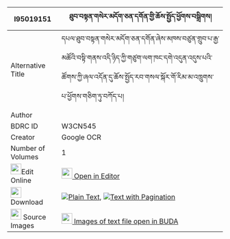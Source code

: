 |I95019151|ཐུབ་བསྟན་གསེར་མདོག་ཅན་དགོན་གྱི་ཆོས་སྤྱོད་ཕྱོགས་བསྒྲིགས། 
| --- | --- 
|Alternative Title |དཔལ་ཐུབ་བསྟན་གསེར་མདོག་ཅན་དགོན་ཞེས་མཁས་བཙུན་གྲུབ་པ་རྒྱ་མཚོའི་བསྟི་གནས་འདི་ཉིད་ཀྱི་གཙུག་ལག་ཁང་དགེ་འདུན་འདུས་པའི་ཚོགས་ཀྱི་ཞལ་འདོན་དུ་ཆོས་སྤྱོད་རབ་གསལ་སྐོར་གོ་རིམ་མ་འཁྲུགས་པ་ཕྱོགས་གཅིག་ཏུ་བཀོད་པ།
|Author | 
|BDRC ID | W3CN545
|Creator | Google OCR
|Number of Volumes| 1
|<img width="25" src="https://img.icons8.com/color/25/000000/edit-property.png">Edit Online| [<img width="25" src="https://avatars.githubusercontent.com/u/45091458?s=200&v=4"> Open in Editor](http://editor.openpecha.org/I95019151)
|<img width="25" src="https://img.icons8.com/fluent/48/000000/download-2.png"/>  Download | [![](https://img.icons8.com/color/20/000000/txt.png)Plain Text](https://github.com/Openpecha/I95019151/releases/download/v1/tubten_serdok_chen_gon_gyi_cho_plain_I95019151.zip), [![](https://img.icons8.com/color/20/000000/txt.png)Text with Pagination](https://github.com/Openpecha/I95019151/releases/download/v1/tubten_serdok_chen_gon_gyi_cho_pages_I95019151.zip)
|<img width="25" src="https://img.icons8.com/plasticine/100/000000/pictures-folder.png"/>  Source Images | [<img width="25" src="https://library.bdrc.io/icons/BUDA-small.svg"> Images of text file open in BUDA](https://library.bdrc.io/show/bdr:W3CN545)